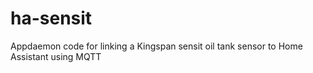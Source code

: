 # ha-sensit
Appdaemon code for linking a Kingspan sensit oil tank sensor to Home Assistant using MQTT
